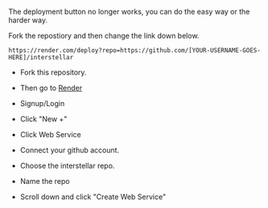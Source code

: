 The deployment button no longer works, you can do the easy way or the harder way.

Fork the repostiory and then change the link down below.

``https://render.com/deploy?repo=https://github.com/[YOUR-USERNAME-GOES-HERE]/interstellar``

- Fork this repository.

- Then go to [Render](https://render.com)

- Signup/Login

- Click "New +" 

- Click Web Service

- Connect your github account.

- Choose the interstellar repo.

- Name the repo

- Scroll down and click "Create Web Service"

